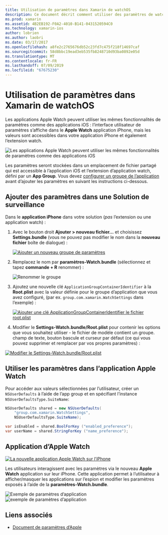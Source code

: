 ```yaml
---
title: Utilisation de paramètres dans Xamarin de watchOS
description: Ce document décrit comment utiliser des paramètres de watchOS dans Xamarin. Il aborde des paramètres ajout à une solution d’application espion, à l’aide de ces paramètres dans l’application et l’application Apple Watch sur l’iPhone.
ms.prod: xamarin
ms.assetid: 4B2EB192-F0A2-4010-B141-0431520594C0
ms.technology: xamarin-ios
author: lobrien
ms.author: laobri
ms.date: 03/17/2017
ms.openlocfilehash: a8fe2c2765676db52c23fd7c475f218f14697caf
ms.sourcegitcommit: 58d8bbc19ead3eb535fb8248710d93ba0892e05d
ms.translationtype: MT
ms.contentlocale: fr-FR
ms.lasthandoff: 07/09/2019
ms.locfileid: "67675230"
---
```

# <a name="working-with-watchos-settings-in-xamarin"></a>Utilisation de paramètres dans Xamarin de watchOS

Les applications Apple Watch peuvent utiliser les mêmes fonctionnalités de paramètres comme des applications iOS : l’interface utilisateur de paramètres s’affiche dans le **Apple Watch** application iPhone, mais les valeurs sont accessibles dans votre application iPhone et également l’extension watch.

![](settings-images/intro.png "Les applications Apple Watch peuvent utiliser les mêmes fonctionnalités de paramètres comme des applications iOS")

Les paramètres seront stockées dans un emplacement de fichier partagé qui est accessible à l’application iOS et l’extension d’application watch, défini par un **App Group**. Vous devez [configurer un groupe de l’application](~/ios/watchos/app-fundamentals/app-groups.md) avant d’ajouter les paramètres en suivant les instructions ci-dessous.

## <a name="add-settings-in-a-watch-solution"></a>Ajouter des paramètres dans une Solution de surveillance

Dans le **application iPhone** dans votre solution (*pas* l’extension ou une application watch) :

1. Avec le bouton droit **Ajouter > nouveau fichier...**  et choisissez **Settings.bundle** (vous ne pouvez pas modifier le nom dans la **nouveau fichier** boîte de dialogue) :

   [![](settings-images/settings-add-sml.png "Ajouter un nouveau groupe de paramètres")](settings-images/settings-add.png#lightbox)

2. Remplacez le nom par **paramètres-Watch.bundle** (sélectionnez et tapez **commande + R** renommer) :

   ![](settings-images/settings-rename.png "Renommer le groupe")

3. Ajoutez une nouvelle clé `ApplicationGroupContainerIdentifier` à la **Root.plist** avec la valeur définie pour le groupe d’application que vous avez configuré, (par ex. `group.com.xamarin.WatchSettings` dans l’exemple) :

   [![](settings-images/settings-appgroup-sml.png "Ajouter une clé ApplicationGroupContainerIdentifier le fichier root.plist")](settings-images/settings-appgroup.png#lightbox)

4. Modifier le **Settings-Watch.bundle/Root.plist** pour contenir les options que vous souhaitez utiliser - le fichier de modèle contient un groupe.
  champ de texte, bouton bascule et curseur par défaut (ce qui vous pouvez supprimer et remplacer par vos propres paramètres) :

  [![](settings-images/rootplist-sml.png "Modifier le Settings-Watch.bundle/Root.plist")](settings-images/rootplist.png#lightbox)


## <a name="use-settings-in-the-watch-app"></a>Utiliser les paramètres dans l’application Apple Watch

Pour accéder aux valeurs sélectionnées par l’utilisateur, créer un `NSUserDefaults` à l’aide de l’app group et en spécifiant l’instance `NSUserDefaultsType.SuiteName`:

```csharp
NSUserDefaults shared = new NSUserDefaults(
    "group.com.xamarin.WatchSettings",
    NSUserDefaultsType.SuiteName);

var isEnabled = shared.BoolForKey ("enabled_preference");
var userName = shared.StringForKey ("name_preference");
```

## <a name="apple-watch-app"></a>Application d’Apple Watch

[![](settings-images/settings-app-sml.png "La nouvelle application Apple Watch sur l’iPhone")](settings-images/settings-app.png#lightbox)

Les utilisateurs interagissent avec les paramètres via le nouveau **Apple Watch** application sur leur iPhone. Cette application permet à l’utilisateur à afficher/masquer les applications sur l’espion et modifier les paramètres exposés à l’aide de la **paramètres-Watch.bundle**.

![](settings-images/applewatch-1.png "Exemple de paramètres d’application") ![](settings-images/applewatch-2.png "exemple de paramètres d’application")



## <a name="related-links"></a>Liens associés

- [Document de paramètres d’Apple](https://developer.apple.com/library/prerelease/ios/documentation/General/Conceptual/WatchKitProgrammingGuide/Settings.html#//apple_ref/doc/uid/TP40014969-CH22-SW1)
